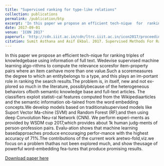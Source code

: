```yaml
---
title: "Supervised ranking for type-like relations"
collection: publications
permalink: /publication/btp
excerpt: 'In this paper we propose an efficient tech-nique  for  ranking  triples  of  knowledgebase  using  information  of  full  text.'
date: 2017-09-01
venue: 'ICON 2017'
paperurl: 'http://cdn.iiit.ac.in/cdn/ltrc.iiit.ac.in/icon2017/proceedings/icon2017/pdf/W17-7529.pdf'
citation: Sumit Asthana and Asif Ekbal. 2017. Supervised Methods For Ranking Relations In Web Search. InProceedings of the 14th InternationalConference on Natural Language Processing (ICON-2017). NLP Association of India, Kolkata, India, 227–23.
---
```

In this paper we propose an efficient tech-nique for ranking triples of knowledgebase using information of full text. Wedevise supervised machine learning algo-rithms to compute the relevance scoresfor item-property pairs where an item canhave more than one value.Such a scoremeasures the degree to which an entitybelongs to a type, and this plays an im-portant role in ranking the search results.The problem is, in itself, new and not ex-plored so much in the literature, possiblybecause of the heterogeneous behaviors ofboth semantic knowledge base and full-text articles. The classifiers exploit statisti-cal features computed from the Wikipediaarticles and the semantic information ob-tained from the word embedding concepts.We develop models based on traditionalsupervised models like Suport Vector Ma-chine (SVM) and Random Forest (RF);and then using deep Convolution Neu-ral Network (CNN). We perform experi-ments as provided by WSDM cup 2017,which provides about 1k human judg-ments of person-profession pairs. Evalu-ation shows that machine learning basedapproaches produce encouraging perfor-mance with the highest accuracy of 71%.The contributions of the current work aretwo-fold,viz.we focus on a problem thathas not been explored much, and show theusage of powerful word-embedding fea-tures that produce promising results.


[Download paper here](http://www.aclweb.org/anthology/W/W17/W17-7529)

